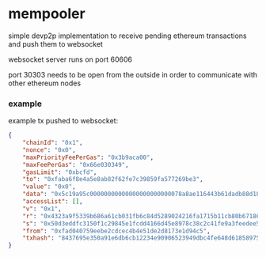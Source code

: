 # mempooler

simple devp2p implementation to receive pending ethereum transactions and push them to websocket

websocket server runs on port 60606

port 30303 needs to be open from the outside in order to communicate with other ethereum nodes


### example

example tx pushed to websocket:

```json
{
	"chainId": "0x1", 
	"nonce": "0x0", 
	"maxPriorityFeePerGas": "0x3b9aca00", 
	"maxFeePerGas": "0x66e030349", 
	"gasLimit": "0xbcfd", 
	"to": "0xfaba6f8e4a5e8ab82f62fe7c39859fa577269be3", 
	"value": "0x0", 
	"data": "0x5c19a95c00000000000000000000000078a8ae116443b61dadb88d186a0d9d6630f61259", 
	"accessList": [], 
	"v": "0x1", 
	"r": "0x4323a9f5339b686a61cb031fb6c84d5289024216fa1715b11cb80b671869f7d7", 
	"s": "0x50d3eddfc3150f1c29845e1fcdd4166d45e8978c38c2c41fe9a3feedee5dae1b", 
	"from": "0xfad040759eebe2cdcec4b4e51de2d8173e1d94c5", 
	"txhash": "8437695e350a91e6db6cb12234e90906523949dbc4fe648d618589750bc44fda"
}
```